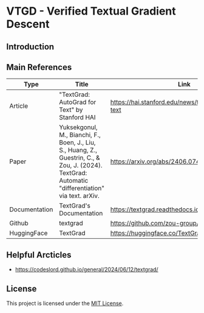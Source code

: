 # VTGD - Verified Textual Gradient Descent

## Introduction

## Main References
| Type | Title | Link |
| ---- | ---- | ---- |
| Article | "TextGrad: AutoGrad for Text" by Stanford HAI | https://hai.stanford.edu/news/textgrad-autograd-text |
| Paper | Yuksekgonul, M., Bianchi, F., Boen, J., Liu, S., Huang, Z., Guestrin, C., & Zou, J. (2024). TextGrad: Automatic "differentiation" via text. arXiv. | https://arxiv.org/abs/2406.07496 |
| Documentation | TextGrad's Documentation | https://textgrad.readthedocs.io/en/latest/index.html |
| Github | textgrad | https://github.com/zou-group/textgrad |
| HuggingFace | TextGrad | https://huggingface.co/TextGrad | 

## Helpful Arcticles
- https://codeslord.github.io/general/2024/06/12/textgrad/

## License
This project is licensed under the [MIT License](LICENSE).